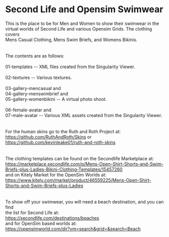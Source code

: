 # Second Life and Opensim Swimwear

This is the place to be for Men and Women to show their swimwear in the<br>
virtual worlds of Second Life and various Opensim Grids. The clothing covers<br>
Mens Casual Clothing, Mens Swim Briefs, and Womens Bikinis.<br>
<br>
<br>
The contents are as follows:<br>
<br>
01-templates -- XML files created from the Singularity Viewer.<br>
<br>
02-textures -- Various textures.<br>
<br>
03-gallery-mencasual and<br>
04-gallery-menswimbrief and<br>
05-gallery-womenbikini -- A virtual photo shoot.<br>
<br>
06-female-avatar and<br>
07-male-avatar -- Various XML assets created from the Singularity Viewer.<br>
<br>
<br>
For the human skins go to the Ruth and Roth Project at:<br>
https://github.com/RuthAndRoth/Skins or<br>
https://github.com/kevinleake01/ruth-and-roth-skins<br>
<br>
<br>
The clothing templates can be found on the Secondlife Marketplace at:<br>
https://marketplace.secondlife.com/p/Mens-Open-Shirt-Shorts-and-Swim-Briefs-plus-Ladies-Bikini-Clothing-Templates/15457260<br>
and on Kitely Market for the OpenSim Worlds at:<br>
https://www.kitely.com/market/product/46559225/Mens-Open-Shirt-Shorts-and-Swim-Briefs-plus-Ladies<br>
<br>
<br>
To show off your swimwear, you will need a beach destination, and you can find<br>
the list for Second Life at:<br>
https://secondlife.com/destinations/beaches<br>
and for OpenSim based worlds at:<br>
https://opensimworld.com/dir?vm=search&grid=&search=Beach<br>
<br>

